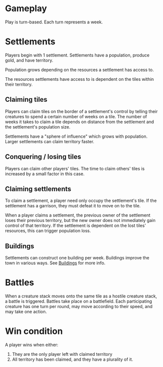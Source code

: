 # Gameplay

Play is turn-based. Each turn represents a week.

# Settlements

Players begin with 1 settlement. Settlements have a population, produce gold, and have territory.

Population grows depending on the resources a settlement has access to.

The resources settlements have access to is dependent on the tiles within their territory.

## Claiming tiles

Players can claim tiles on the border of a settlement's control by telling their creatures to spend a certain number of weeks on a tile. The number of weeks it takes to claim a tile depends on distance from the settlement and the settlement's population size.

Settlements have a "sphere of influence" which grows with population. Larger settlements can claim territory faster.

## Conquering / losing tiles

Players can claim other players' tiles. The time to claim others' tiles is increased by a small factor in this case.

## Claiming settlements

To claim a settlement, a player need only occupy the settlement's tile. If the settlement has a garrison, they must defeat it to move on to the tile.

When a player claims a settlement, the previous owner of the settlement loses their previous territory, but the new owner does not immediately gain control of that territory. If the settlement is dependent on the lost tiles' resources, this can trigger population loss.

## Buildings

Settlements can construct one building per week. Buildings improve the town in various ways. See [Buildings](./Buildings.md) for more info.

# Battles

When a creature stack moves onto the same tile as a hostile creature stack, a battle is triggered. Battles take place on a battlefield. Each participating creature has one turn per round, may move according to their speed, and may take one action.

# Win condition

A player wins when either:
  1. They are the only player left with claimed territory
  2. All territory has been claimed, and they have a plurality of it.
